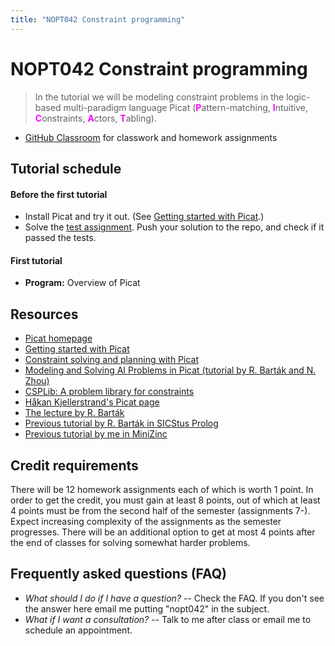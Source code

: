 ```yaml
---
title: "NOPT042 Constraint programming"
---
```


# NOPT042 Constraint programming

> In the tutorial we will be modeling constraint problems in the logic-based multi-paradigm language Picat 
    (<span style="color:fuchsia">**P**</span>attern-matching, 
    <span style="color:fuchsia">**I**</span>ntuitive, 
    <span style="color:fuchsia">**C**</span>onstraints, 
    <span style="color:fuchsia">**A**</span>ctors, 
    <span style="color:fuchsia">**T**</span>abling).

* [GitHub Classroom](https://classroom.github.com/classrooms/111507671-nopt042-tutorial) for classwork and homework assignments


## Tutorial schedule

#### Before the first tutorial

* Install Picat and try it out. (See [Getting started with Picat](http://picat-lang.org/download/get_started.pdf).)
* Solve the [test assignment](https://classroom.github.com/a/1ZJRMLa6). Push your solution to the repo, and check if it passed the tests.

#### First tutorial
* **Program:** Overview of Picat


## Resources

* [Picat homepage](https://picat-lang.org)
* [Getting started with Picat](http://picat-lang.org/download/get_started.pdf)
* [Constraint solving and planning with Picat](https://picat-lang.org/picatbook2015.html)
* [Modeling and Solving AI Problems in Picat
(tutorial by R. Barták and N. Zhou)](http://ktiml.mff.cuni.cz/~bartak/AAAI2017/)
* [CSPLib: A problem library for constraints](https://www.csplib.org)
* [Håkan Kjellerstrand's Picat page](https://hakank.org/picat)
* [The lecture by R. Barták](https://ktiml.mff.cuni.cz/~bartak/podminky)
* [Previous tutorial by R. Barták in SICStus Prolog](https://ktiml.mff.cuni.cz/~bartak/podminky/#cviceni)
* [Previous tutorial by me in MiniZinc](https://dl1.cuni.cz/course/view.php?id=10544)


## Credit requirements

There will be 12 homework assignments each of which is worth 1 point. In order to get the credit, you must gain at least 8 points, out of which at least 4 points must be from the second half of the semester (assignments 7-). Expect increasing complexity of the assignments as the semester progresses. There will be an additional option to get at most 4 points after the end of classes for solving somewhat harder problems.


## Frequently asked questions (FAQ)
* _What should I do if I have a question?_ -- Check the FAQ. If you don't see the answer here email me putting "nopt042" in the subject.
* _What if I want a consultation?_ -- Talk to me after class or email me to schedule an appointment.